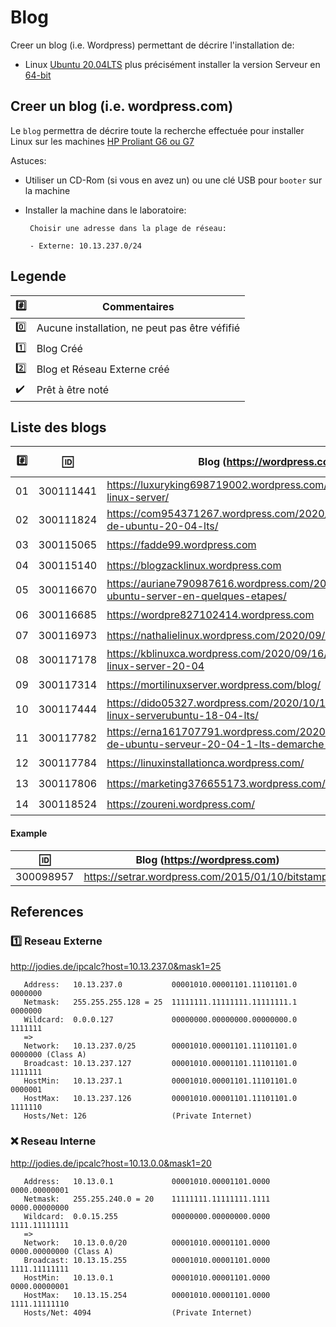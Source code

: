 
# Blog


Creer un blog (i.e. Wordpress) permettant de décrire l'installation de:

* Linux [Ubuntu 20.04LTS](https://releases.ubuntu.com/20.04/) plus précisément installer la version  Serveur en [64-bit](https://releases.ubuntu.com/20.04/ubuntu-20.04.1-live-server-amd64.iso)

## Creer un blog (i.e. wordpress.com)

Le `blog` permettra de décrire toute la recherche effectuée pour installer Linux sur les machines [HP Proliant G6 ou G7](https://github.com/CollegeBoreal/Laboratoires/tree/master/3202/proliant)

Astuces: 

* Utiliser un CD-Rom (si vous en avez un) ou une clé USB pour `booter` sur la machine

* Installer la machine dans le laboratoire:

       Choisir une adresse dans la plage de réseau:
       
       - Externe: 10.13.237.0/24
       
       
## Legende

| :hash:             | Commentaires                                  |
|--------------------|-----------------------------------------------|
| :zero:             | Aucune installation, ne peut pas être véfifié |
| :one:              | Blog Créé                                     |
| :two:              | Blog et Réseau Externe créé                   |
| :heavy_check_mark: | Prêt à être noté                              |

## Liste des blogs

|:hash:| :id:      |   Blog (https://wordpress.com)                                                    | [VPN](https://github.com/CollegeBoreal/Tutoriels/tree/master/V.VPN)  | [Check](README.md#legende) | [Reseau Externe](README.md#one-reseau-externe)|
|------|-----------|-----------------------------------------------------------------------------------|------|--------------------|---------------|
| 01   | 300111441 | https://luxuryking698719002.wordpress.com/2020/10/16/support-linux-server/        | :x: | :two:              | 10.13.237.18   |
| 02   | 300111824 |https://com954371267.wordpress.com/2020/10/12/installation-de-ubuntu-20-04-lts/    | :x: | :x:                | 10.13.237.54   |
| 03   | 300115065 | https://fadde99.wordpress.com                                                     | :+1: | :heavy_check_mark: | 10.13.237.98   |
| 04   | 300115140 | https://blogzacklinux.wordpress.com                                               | :+1: | :heavy_check_mark: | 10.13.237.117 |
| 05   | 300116670 |https://auriane790987616.wordpress.com/2020/10/16/installer-ubuntu-server-en-quelques-etapes/| :+1: | :heavy_check_mark:  | 10.13.237.25  |
| 06   | 300116685 | https://wordpre827102414.wordpress.com                                            | :+1: | :two:             | 10.13.237.88  |
| 07   | 300116973 | https://nathalielinux.wordpress.com/2020/09/14/example-post/                      | :+1: | :heavy_check_mark: | 10.13.237.23  |
| 08   | 300117178 | https://kblinuxca.wordpress.com/2020/09/16/comment-installer-linux-server-20-04   | :+1: | :heavy_check_mark: | 10.13.237.15  |
| 09   | 300117314 | https://mortilinuxserver.wordpress.com/blog/                                      | :+1: | :heavy_check_mark: | 10.13.237.100 |
| 10   | 300117444 |https://dido05327.wordpress.com/2020/10/15/comment-installer-linux-serverubuntu-18-04-lts/| :+1: | :heavy_check_mark: | 10.13.237.97   |
| 11   | 300117782 |https://erna161707791.wordpress.com/2020/10/17/installation-de-ubuntu-serveur-20-04-1-lts-demarche-a-suivre/ | :+1: | :heavy_check_mark:    | 10.13.237.85  |
| 12   | 300117784 | https://linuxinstallationca.wordpress.com/                                        | :+1: | :heavy_check_mark: | 10.13.237.77  |
| 13   | 300117806 | https://marketing376655173.wordpress.com/blog/                                    | :x: | :heavy_check_mark: | 10.13.237.76  |
| 14   | 300118524 | https://zoureni.wordpress.com/                                                    | :+1: | :heavy_check_mark: | 10.13.237.19  |


#### Example
| :id:      |   Blog (https://wordpress.com)                          |
|-----------|---------------------------------------------------------|
| 300098957 | https://setrar.wordpress.com/2015/01/10/bitstamp/       | 


## References

### :one: Reseau Externe

http://jodies.de/ipcalc?host=10.13.237.0&mask1=25

       Address:   10.13.237.0           00001010.00001101.11101101.0 0000000
       Netmask:   255.255.255.128 = 25  11111111.11111111.11111111.1 0000000
       Wildcard:  0.0.0.127             00000000.00000000.00000000.0 1111111
       =>
       Network:   10.13.237.0/25        00001010.00001101.11101101.0 0000000 (Class A)
       Broadcast: 10.13.237.127         00001010.00001101.11101101.0 1111111
       HostMin:   10.13.237.1           00001010.00001101.11101101.0 0000001
       HostMax:   10.13.237.126         00001010.00001101.11101101.0 1111110
       Hosts/Net: 126                   (Private Internet)

### :x: Reseau Interne

http://jodies.de/ipcalc?host=10.13.0.0&mask1=20

       Address:   10.13.0.1             00001010.00001101.0000 0000.00000001
       Netmask:   255.255.240.0 = 20    11111111.11111111.1111 0000.00000000
       Wildcard:  0.0.15.255            00000000.00000000.0000 1111.11111111
       =>
       Network:   10.13.0.0/20          00001010.00001101.0000 0000.00000000 (Class A)
       Broadcast: 10.13.15.255          00001010.00001101.0000 1111.11111111
       HostMin:   10.13.0.1             00001010.00001101.0000 0000.00000001
       HostMax:   10.13.15.254          00001010.00001101.0000 1111.11111110
       Hosts/Net: 4094                  (Private Internet)

